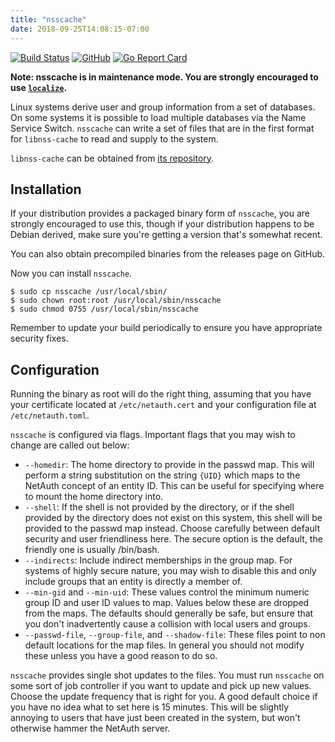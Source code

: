 ```yaml
---
title: "nsscache"
date: 2018-09-25T14:08:15-07:00
---
```


[![Build Status](https://travis-ci.org/NetAuth/nsscache.svg?branch=master)](https://travis-ci.org/NetAuth/nsscache)
[![GitHub](https://img.shields.io/github/license/mashape/apistatus.svg)](https://github.com/NetAuth/nsscache/blob/master/LICENSE)
[![Go Report Card](https://goreportcard.com/badge/github.com/NetAuth/nsscache)](https://goreportcard.com/report/github.com/NetAuth/nsscache)

**Note: nsscache is in maintenance mode.  You are strongly encouraged
to use [`localize`](../localizer).**

Linux systems derive user and group information from a set of
databases.  On some systems it is possible to load multiple databases
via the Name Service Switch.  `nsscache` can write a set of files that
are in the first format for `libnss-cache` to read and supply to the
system.

`libnss-cache` can be obtained from [its
repository](https://github.com/google/libnss-cache).

## Installation

If your distribution provides a packaged binary form of `nsscache`,
you are strongly encouraged to use this, though if your distribution
happens to be Debian derived, make sure you're getting a version
that's somewhat recent.

You can also obtain precompiled binaries from the releases page on
GitHub.

Now you can install `nsscache`.

```
$ sudo cp nsscache /usr/local/sbin/
$ sudo chown root:root /usr/local/sbin/nsscache
$ sudo chmod 0755 /usr/local/sbin/nsscache
```

Remember to update your build periodically to ensure you have
appropriate security fixes.

## Configuration

Running the binary as root will do the right thing, assuming that you
have your certificate located at `/etc/netauth.cert` and your
configuration file at `/etc/netauth.toml`.

`nsscache` is configured via flags.  Important flags that you may wish
to change are called out below:

  * `--homedir`: The home directory to provide in the passwd map.
    This will perform a string substitution on the string `{UID}`
    which maps to the NetAuth concept of an entity ID.  This can be
    useful for specifying where to mount the home directory into.
  * `--shell`: If the shell is not provided by the directory, or if
    the shell provided by the directory does not exist on this system,
    this shell will be provided to the passwd map instead.  Choose
    carefully between default security and user friendliness here.
    The secure option is the default, the friendly one is usually
    /bin/bash.
  * `--indirects`: Include indirect memberships in the group map.  For
    systems of highly secure nature, you may wish to disable this and
    only include groups that an entity is directly a member of.
  * `--min-gid` and `--min-uid`: These values control the minimum
    numeric group ID and user ID values to map.  Values below these
    are dropped from the maps.  The defaults should generally be safe,
    but ensure that you don't inadvertently cause a collision with
    local users and groups.
  * `--passwd-file`, `--group-file`, and `--shadow-file`: These files
    point to non default locations for the map files.  In general you
    should not modify these unless you have a good reason to do so.

`nsscache` provides single shot updates to the files.  You must run
`nsscache` on some sort of job controller if you want to update and pick
up new values.  Choose the update frequency that is right for you.  A
good default choice if you have no idea what to set here is 15
minutes.  This will be slightly annoying to users that have just been
created in the system, but won't otherwise hammer the NetAuth server.
